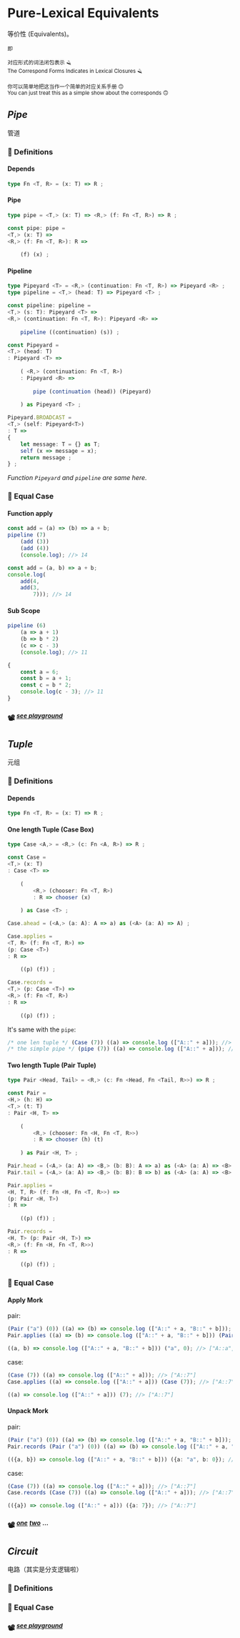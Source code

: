 # Pure-Lexical Equivalents

等价性 (Equivalents)。

<sup>即</sup>  

<sup>对应形式的词法闭包表示 🪒</sup>  
<sub>The Correspond Forms Indicates in Lexical Closures 🪒</sub>  

<sup>你可以简单地把这当作一个简单的对应关系手册 🙃</sup>  
<sub>You can just treat this as a simple show about the corresponds 🙃</sub>  


## *Pipe*

管道

[pipe playground]: https://www.typescriptlang.org/play/?#code/PQKhAIFgCh3CACAbAlgYwKYDsDOHwCCA4gAoAyAtAMwB0ADDHIqprvkQGIAilAjDVUbwoseMBgToMUOA5YxkgC4BPAA7454ADwAVADTgASgD5wAXnAAKAB4AucDoCU504fABuSTJIp1CqdAqfqq++Ba6eqY29k4u2oaRVgBm9poRRsbOZq4ekmgA9riK4CHq9qVhIhFRdg5ZpjBaCVEpsvLpJo72btkiAJAwfZZJzjbOngFB+D7qygCGAE4AJto6puHNVgVYiihYAK5zu4Wp7foZ9eAzGPPL8aYTUyWhqFiV1VYAFhhzSzGX11uK10DzyhRwxQqrww5Ree0qjX0URw-3sgMWwLWcUam0s212ByOKBObVWBk6aNCQPu2OgAzpUPhVjxhQJh2OWFGOEc4zBRSuVIx5iqSK+Pz+dRglNmQpBtPpQ3iiRZOz27OJWFOZIug2lN1lJnlCr6FS2rLVRMKYt+PKs6OWzkGg2ccxwApldzlExg9qWNAAQoYAPIELgAYQIAGUdMLEcq8EhWr6QY4pQ5aQBvQZIDDFAC2GBwODmAHMYemLBmAL7gV0OCZ9BNJKzWOIFoulyrWRwNha5-YLeTt4tl3LQGvegLAacz6fgWfzmeSSyWS4wLMM0JWABEAD99wfdyUB-gIcoc+BDwft6Ntjh8jmaEh8iWe066Xfir8VhZLHNLpYABGlxzOAADU4CAQ2jJvFYADsjp0kM35WFQPKDMhSwrJYAAs6FISq96Ps+r7uIupi8Dh74mnCsGWAAbKmBGgb0oEQbwTF9EMgFxDxEAAEycUMaBxCJFDgGhGGEQ+GBPi+PbkeAvC8DAVajG+AQrmu0AbjRfiWHuV5HhgACOhxIOAADuKCKJ8l5GTeZq4DJcmkdRn61lhwp-gYwFxGxkENneLkkZYGHfrhBjhVhlhUFFSF9AhPJkdOFFUXSgy6X0HkseA9ENtl4LFDxFgBbwBUeSJFh8eA-EVeCIUvni4DiWhKXABRKl0lWqnqe4QA

### 🌋 Definitions

#### Depends

~~~ ts
type Fn <T, R> = (x: T) => R ;
~~~

#### Pipe

~~~ ts
type pipe = <T,> (x: T) => <R,> (f: Fn <T, R>) => R ;

const pipe: pipe = 
<T,> (x: T) => 
<R,> (f: Fn <T, R>): R => 
	
	(f) (x) ;
~~~

#### Pipeline

~~~ ts
type Pipeyard <T> = <R,> (continuation: Fn <T, R>) => Pipeyard <R> ;
type pipeline = <T,> (head: T) => Pipeyard <T> ;

const pipeline: pipeline = 
<T,> (s: T): Pipeyard <T> => 
<R,> (continuation: Fn <T, R>): Pipeyard <R> => 
	
	pipeline ((continuation) (s)) ;
~~~

~~~ ts
const Pipeyard = 
<T,> (head: T)
: Pipeyard <T> => 
	
	( <R,> (continuation: Fn <T, R>)
	: Pipeyard <R> => 
		
		pipe (continuation (head)) (Pipeyard) 
	
	) as Pipeyard <T> ;

Pipeyard.BROADCAST = 
<T,> (self: Pipeyard<T>)
: T => 
{
	let message: T = {} as T;
	self (x => message = x);
	return message ;
} ;
~~~

*Function `Pipeyard` and `pipeline` are same here.*

### 🥩 Equal Case

#### Function apply

~~~ ts
const add = (a) => (b) => a + b;
pipeline (7) 
	(add (3))
	(add (4))
	(console.log); //> 14
~~~

~~~ ts
const add = (a, b) => a + b;
console.log(
	add(4,
	add(3,
		7))); //> 14
~~~

#### Sub Scope

~~~ ts
pipeline (6)
	(a => a + 1)
	(b => b * 2)
	(c => c - 3)
	(console.log); //> 11
~~~

~~~ ts
{
	const a = 6;
	const b = a + 1;
	const c = b * 2;
	console.log(c - 3); //> 11
}
~~~

### 📽 <sup>[*see playground*][pipe playground]</sup> 

## *Tuple*

元组

### 🌋 Definitions

#### Depends

~~~ ts
type Fn <T, R> = (x: T) => R ;
~~~

#### One length Tuple (Case Box)

[case playground]: https://www.typescriptlang.org/play/?ssl=36&ssc=1&pln=8&pc=1#code/PQKhAIFgCh3CACAbAlgYwKYDsDOHwCGA5gA5IC0AzAHQAMMciqmu+RAZgCYUCM1lDeFFjxgMcdAAuATxL4AYlnAAeACoAacACUAfOAC84ABQAPAFzhVASgN6t4ANwwZc8AGECeFQEF1ew8pafsZoFoo+mro2+naOEmgA9riS7p74hjBqwaYW1jAWHl5q-nowAJDlRuVlgdloABYJCXgATmFKWdo6VtUW9jHgDU2txiY25eU2nqlFqnpO0DCFGNQE9RgEnAbGyr56RgQW3lZHtoRTODve+4fgx2f3C0tpqyRkKBiXGdCdusbs7RUGi60VK0CMJAKaSB3Xy2jOE2gZSMEJsRnYVhsT2gy2oLQwiRanC+wiy+0hM3wxVBpKC+wB4HCv1h0D6CKRlVR-0xcUWfMSyXAJBQrgCGn25ksNNq9MBzJO8IG6LRY15MGAGs1GvAWp1mviSRwCSQKyQCSIxgARAA-W1223ge2Ou2WqzY0DgJL4E1KSQAVzI+BAwGMy2MAHYeSiCDSBUaTdQzRajABtS3eMxmS3gADUhAAupiHHq9GmM2Zw5b8+qIJJ1uAcCgALaBoUioMhiHtiNRg6xw3G03m4xlzPZvMEQtukvgUcVqsSD0EN5IaTgJsJFoAa1ENaFfvxDZkJtElNe70+xj7Zzjg8Tw9T6bHuYLUbDRkj041paf8+r0A9DAAEc-QIJBwAAdxQOtT2jftcDvJMR1-cdXzRSNi2-Wdf0rf89z9LASAINAdw3bddwAiASAPfAcGPDsz3xQliVDaEP17GMbwHBMkMfctUMnIsZznXC92A0DwKgmDgyvABvAgAF94PjIdkznASp2MeSLHDJTMOAH9y1E6AgA "Field One"

~~~ ts
type Case <A,> = <R,> (c: Fn <A, R>) => R ;

const Case = 
<T,> (x: T)
: Case <T> => 
	
	(
		<R,> (chooser: Fn <T, R>)
		: R => chooser (x) 
	
	) as Case <T> ;

Case.ahead = (<A,> (a: A): A => a) as (<A> (a: A) => A) ;

Case.applies = 
<T, R> (f: Fn <T, R>) => 
(p: Case <T>)
: R => 
	
	((p) (f)) ;

Case.records = 
<T,> (p: Case <T>) => 
<R,> (f: Fn <T, R>)
: R => 
	
	((p) (f)) ;
~~~

It's same with the `pipe`: 

~~~ ts
/* one len tuple */ (Case (7)) ((a) => console.log (["A::" + a])); //> ["A::7"]
/* the simple pipe */ (pipe (7)) ((a) => console.log (["A::" + a])); //> ["A::7"]
~~~

#### Two length Tuple (Pair Tuple)

[pair playground]: https://www.typescriptlang.org/play/?#code/PQKhAIFgCh3CACAbAlgYwKYDsDOHwCGA5gA5IC0AzAHQAMMciqmu+RAZgCYUCM1lDeFFjxgMcdAAuATxL4AYlnAAeACoAacACUAfOAC84ABQAPAFzhVASgN6t4ANwwZc8AAUCKAE4qAEhgJOTVVPJD1DZS11PSM0C0U-AKDwBLVQzV0dG307Rwk0AHtcSXdPH0MYZV9o4wALC19svUqNGMkLaxgLD28-YPDm6ABIGCGjUaHImtjagoK8L3ilKs1UjW0dLImLexzwNFn5jB8jWpsjSRtR0ZsCHFLelcs9J2gYHq9qWqSDY2UAQWmBAs-yaKgAQtMAEYWcFWEG2Qi3e5GAExYHgUGI5TgmIw8BwxFY14faiSUK-VGA9EgsE46Gw+EExFQ5F-f40zF03HGfGEvaE17vMrUAgkMgoDD3CrQJ7rXTGdhLPopZbyzZgmBGEjdMoq1RbaA7RHXYZGbXndhWGxC6CkrwYQpeTjS4RymI6h4+d2a2VRGJK1UqtYZDVdbQm4ajc0kS3WvJvaDAZMp5PgVPplP5Io4ApIDDUJAFIjGABEAD9K1XK+Bq7Wq6WrLbQOASABXB3gHAyfOiYwfMsERvGWjx80EMFGVmIwq4PMFoslowAbVL-zMZlL4AA1IRNKXwRut7uoQBda0OTN6VfrsxD-eHsy0UuniQtsVkaTgAC2BS8AGtRBgFt207btpF7EBgC9UVxVQKVjCMCdESnMFZ1zfNC2LYwbyPHc93AA88JPc9zgHIxSyHc5RybK9wFwu9SwfDdn1fJMIAwABHNsCCQcAAHcUEkWo+3HTRpz2dD5ywpcGOPAiiM3fCzzHSimPAUdL2Ta81w3e9CMfVi3wgNssBIAg0EA38AKA9jWw7fBwMg6D7UdP8XX7PUKKokcxyQycJL0KTMMXHDdKU3cCGYiLwBU2jtPo8L9MUoy7K4ni+ME4TRKMABvKLYoAXzQnNpNCldwvkgrFPkuLjHyiw1PEixaGKrTgB029ksMl8YCAA "Field Two"

~~~ ts
type Pair <Head, Tail> = <R,> (c: Fn <Head, Fn <Tail, R>>) => R ;

const Pair = 
<H,> (h: H) => 
<T,> (t: T)
: Pair <H, T> => 
	
	(
		<R,> (chooser: Fn <H, Fn <T, R>>)
		: R => chooser (h) (t) 
	
	) as Pair <H, T> ;

Pair.head = (<A,> (a: A) => <B,> (b: B): A => a) as (<A> (a: A) => <B> (b: B) => A) ;
Pair.tail = (<A,> (a: A) => <B,> (b: B): B => b) as (<A> (a: A) => <B> (b: B) => B) ;

Pair.applies = 
<H, T, R> (f: Fn <H, Fn <T, R>>) => 
(p: Pair <H, T>)
: R => 
	
	((p) (f)) ;

Pair.records = 
<H, T> (p: Pair <H, T>) => 
<R,> (f: Fn <H, Fn <T, R>>)
: R => 
	
	((p) (f)) ;
~~~

### 🥩 Equal Case

#### Apply Mork

pair: 

~~~ ts
(Pair ("a") (0)) ((a) => (b) => console.log (["A::" + a, "B::" + b])); //> ["A::a", "B::0"]
Pair.applies ((a) => (b) => console.log (["A::" + a, "B::" + b])) (Pair ("a") (0)); //> ["A::a", "B::0"]
~~~

~~~ ts
((a, b) => console.log (["A::" + a, "B::" + b])) ("a", 0); //> ["A::a", "B::0"]
~~~

case: 

~~~ ts
(Case (7)) ((a) => console.log (["A::" + a])); //> ["A::7"]
Case.applies ((a) => console.log (["A::" + a])) (Case (7)); //> ["A::7"]
~~~

~~~ ts
((a) => console.log (["A::" + a])) (7); //> ["A::7"]
~~~



#### Unpack Mork

pair: 

~~~ ts
(Pair ("a") (0)) ((a) => (b) => console.log (["A::" + a, "B::" + b])); //> ["A::a", "B::0"]
Pair.records (Pair ("a") (0)) ((a) => (b) => console.log (["A::" + a, "B::" + b])); //> ["A::a", "B::0"]
~~~

~~~ ts
(({a, b}) => console.log (["A::" + a, "B::" + b])) ({a: "a", b: 0}); //> ["A::a", "B::0"]
~~~

case: 

~~~ ts
(Case (7)) ((a) => console.log (["A::" + a])); //> ["A::7"]
Case.records (Case (7)) ((a) => console.log (["A::" + a])); //> ["A::7"]
~~~

~~~ ts
(({a}) => console.log (["A::" + a])) ({a: 7}); //> ["A::7"]
~~~




### 📽 <sup>[*one*][case playground]</sup> <sup>[*two*][pair playground]</sup> <sup>...</sup> 

## *Circuit*

电路（其实是分支逻辑啦）

[circuit playground]: ...

### 🌋 Definitions

### 🥩 Equal Case

### 📽 <sup>[*see playground*][circuit playground]</sup>


